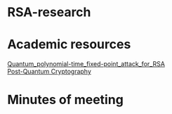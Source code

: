 # RSA-research 
# Academic resources  
[Quantum_polynomial-time_fixed-point_attack_for_RSA](https://github.com/jaison5/RSA-Meeting/blob/main/Quantum_polynomial-time_fixed-point_attack_for_RSA.pdf)  
[Post-Quantum Cryptography](https://github.com/jaison5/RSA-Meeting/blob/main/978-3-319-59879-6.pdf)
# Minutes of meeting
